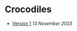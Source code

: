 # Crocodiles
- [Version 1](https://Ryan-wilsdon100.github.io/Crocodiles/index.html)
*13 November 2023*